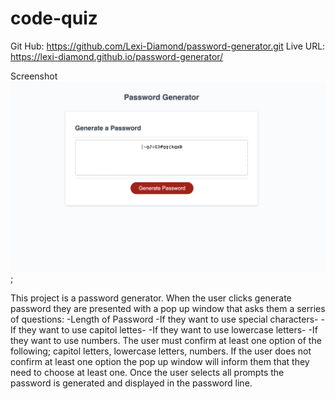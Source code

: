 # code-quiz
Git Hub: https://github.com/Lexi-Diamond/password-generator.git
Live URL:  https://lexi-diamond.github.io/password-generator/

Screenshot
![Screenshot](./assets/screenshot.png);

This project is a password generator. 
When the user clicks generate password they are presented with a pop up window that asks them a serries of questions:
    -Length of Password
    -If they want to use special characters-
    -If they want to use capitol lettes-
    -If they want to use lowercase letters-
    -If they want to use numbers.
The user must confirm at least one option of the following; capitol letters, lowercase letters, numbers.
If the user does not confirm at least one option the pop up window will inform them that they need to choose at least one. 
Once the user selects all prompts the password is generated and displayed in the password line. 
